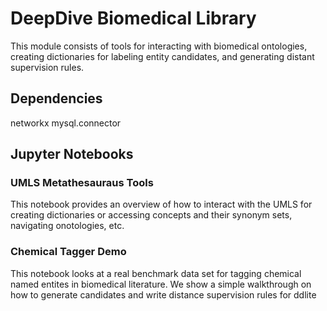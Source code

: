 # DeepDive Biomedical Library

This module consists of tools for interacting with biomedical ontologies, 
creating dictionaries for labeling entity candidates, and generating distant supervision rules.

## Dependencies 

networkx
mysql.connector

## Jupyter Notebooks

### UMLS Metathesauraus Tools 
This notebook provides an overview of how to interact with the UMLS for 
creating dictionaries or accessing concepts and their synonym sets, navigating
onotologies, etc. 


### Chemical Tagger Demo
This notebook looks at a real benchmark data set for tagging chemical named entites
in biomedical literature. We show a simple walkthrough on how to generate candidates
and write distance supervision rules for ddlite

